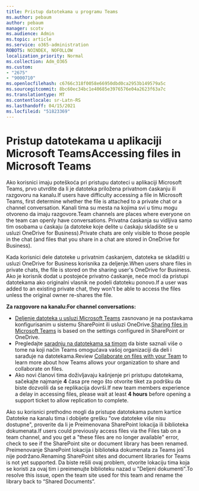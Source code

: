 ```yaml
---
title: Pristup datotekama u programu Teams
ms.author: pebaum
author: pebaum
manager: scotv
ms.audience: Admin
ms.topic: article
ms.service: o365-administration
ROBOTS: NOINDEX, NOFOLLOW
localization_priority: Normal
ms.collection: Adm_O365
ms.custom:
- "2675"
- "9000710"
ms.openlocfilehash: c6766c318f0058e66950dbd0ca2953b149579a5c
ms.sourcegitcommit: 8bc60ec34bc1e40685e3976576e04a2623f63a7c
ms.translationtype: MT
ms.contentlocale: sr-Latn-RS
ms.lasthandoff: 04/15/2021
ms.locfileid: "51823369"
---
```

# <a name="accessing-files-in-microsoft-teams"></a><span data-ttu-id="fb28e-102">Pristup datotekama u aplikaciji Microsoft Teams</span><span class="sxs-lookup"><span data-stu-id="fb28e-102">Accessing files in Microsoft Teams</span></span>

<span data-ttu-id="fb28e-103">Ako korisnici imaju poteškoća pri pristupu datoteci u aplikaciji Microsoft Teams, prvo utvrdite da li je datoteka priložena privatnom ćaskanju ili razgovoru na kanalu.</span><span class="sxs-lookup"><span data-stu-id="fb28e-103">If users have difficulty accessing a file in Microsoft Teams, first determine whether the file is attached to a private chat or a channel conversation.</span></span> <span data-ttu-id="fb28e-104">Kanali tima su mesta na kojima svi u timu mogu otvoreno da imaju razgovore.</span><span class="sxs-lookup"><span data-stu-id="fb28e-104">Team channels are places where everyone on the team can openly have conversations.</span></span> <span data-ttu-id="fb28e-105">Privatna ćaskanja su vidljiva samo tim osobama u ćaskaju (a datoteke koje delite u ćaskaju skladište se u usluzi OneDrive for Business).</span><span class="sxs-lookup"><span data-stu-id="fb28e-105">Private chats are only visible to those people in the chat (and files that you share in a chat are stored in OneDrive for Business).</span></span>

<span data-ttu-id="fb28e-106">Kada korisnici dele datoteke u privatnim ćaskanjem, datoteka se skladišti u usluzi OneDrive for Business korisnika za deljenje.</span><span class="sxs-lookup"><span data-stu-id="fb28e-106">When users share files in private chats, the file is stored on the sharing user's OneDrive for Business.</span></span> <span data-ttu-id="fb28e-107">Ako je korisnik dodat u postojeće privatno ćaskanje, neće moći da pristupi datotekama ako originalni vlasnik ne podeli datoteku ponovo.</span><span class="sxs-lookup"><span data-stu-id="fb28e-107">If a user was added to an existing private chat, they won't be able to access the files unless the original owner re-shares the file.</span></span>    

<span data-ttu-id="fb28e-108">**Za razgovore na kanalu:**</span><span class="sxs-lookup"><span data-stu-id="fb28e-108">**For channel conversations:**</span></span>

- <span data-ttu-id="fb28e-109">[Deljenje datoteka u usluzi Microsoft Teams](https://docs.microsoft.com/MicrosoftTeams/sharing-files-in-teams) zasnovano je na postavkama konfigurisanim u sistemu SharePoint ili usluzi OneDrive.</span><span class="sxs-lookup"><span data-stu-id="fb28e-109">[Sharing files in Microsoft Teams](https://docs.microsoft.com/MicrosoftTeams/sharing-files-in-teams) is based on the settings configured in SharePoint or OneDrive.</span></span> 
- <span data-ttu-id="fb28e-110">Pregledajte [saradnju na datotekama sa timom](https://support.office.com/article/Collaborate-on-files-with-your-Team-9b200289-dbac-4823-85bd-628a5c7bb0ae) da biste saznali više o tome na koji način Teams omogućava vašoj organizaciji da deli i sarađuje na datotekama.</span><span class="sxs-lookup"><span data-stu-id="fb28e-110">Review [Collaborate on files with your Team](https://support.office.com/article/Collaborate-on-files-with-your-Team-9b200289-dbac-4823-85bd-628a5c7bb0ae) to learn more about how Teams allows your organization to share and collaborate on files.</span></span> 
- <span data-ttu-id="fb28e-111">Ako novi članovi tima doživljavaju kašnjenje pri pristupu datotekama, sačekajte najmanje **4** časa pre nego što otvorite tiket za podršku da biste dozvolili da se replikacija dovrši.</span><span class="sxs-lookup"><span data-stu-id="fb28e-111">If new team members experience a delay in accessing files, please wait at least **4 hours** before opening a support ticket to allow replication to complete.</span></span> 

<span data-ttu-id="fb28e-112">Ako su korisnici prethodno mogli da pristupe datotekama putem kartice Datoteke na kanalu tima i dobijete grešku "ove datoteke više nisu dostupne", proverite da li je Preimenovana SharePoint lokacija ili biblioteka dokumenata.</span><span class="sxs-lookup"><span data-stu-id="fb28e-112">If users could previously access files via the Files tab on a team channel, and you get a "these files are no longer available" error, check to see if the SharePoint site or document library has been renamed.</span></span> <span data-ttu-id="fb28e-113">Preimenovanje SharePoint lokacija i biblioteka dokumenata za Teams još nije podržano.</span><span class="sxs-lookup"><span data-stu-id="fb28e-113">Renaming SharePoint sites and document libraries for Teams is not yet supported.</span></span> <span data-ttu-id="fb28e-114">Da biste rešili ovaj problem, otvorite lokaciju tima koja se koristi za ovaj tim i preimenujte biblioteku nazad u "Deljeni dokumenti".</span><span class="sxs-lookup"><span data-stu-id="fb28e-114">To resolve this issue, open the team site used for this team and rename the library back to “Shared Documents”.</span></span>